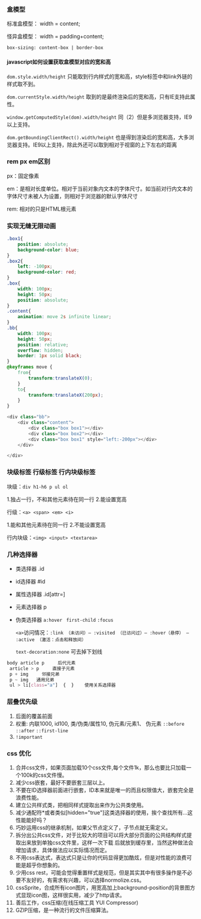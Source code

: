 ### 盒模型
标准盒模型： width = content;

怪异盒模型： width = padding+content;

`box-sizing: content-box | border-box`

#### javascript如何设置获取盒模型对应的宽和高
`dom.style.width/height` 只能取到行内样式的宽和高，style标签中和link外链的样式取不到。

`dom.currentStyle.width/height` 取到的是最终渲染后的宽和高，只有IE支持此属性。

`window.getComputedStyle(dom).width/height` 同（2）但是多浏览器支持，IE9以上支持。

`dom.getBoundingClientRect().width/height` 也是得到渲染后的宽和高，大多浏览器支持。IE9以上支持，除此外还可以取到相对于视窗的上下左右的距离


### rem px em区别
px：固定像素

em：是相对长度单位。相对于当前对象内文本的字体尺寸。如当前对行内文本的字体尺寸未被人为设置，则相对于浏览器的默认字体尺寸

rem: 相对的只是HTML根元素


### 实现无缝无限动画

```css
.box1{
    position: absolute;
    background-color: blue;
}
.box2{
    left: -100px;
    background-color: red;
}
.box{
    width: 100px;
    height: 50px;
    position: absolute;
}
.content{
    animation: move 2s infinite linear;
}
.bb{
    width: 100px;
    height: 50px;
    position: relative;
    overflow: hidden;
    border: 1px solid black; 
}
@keyframes move {
    from{
        transform:translateX(0);
    }
    to{
        transform:translateX(200px);
    }
}
```
```javascript
<div class="bb">
    <div class="content">
        <div class="box box1"></div>
        <div class="box box2"></div>
        <div class="box box1" style="left:-200px"></div>
    </div>

</div>
```

### 块级标签 行级标签 行内块级标签

块级：`div h1-h6 p ul ol `

1.独占一行，不和其他元素待在同一行
2.能设置宽高

行级：`<a> <span> <em> <i>`

1.能和其他元素待在同一行
2.不能设置宽高

行内块级：`<img> <input> <textarea>`


### 几种选择器
- 类选择器 .id
- id选择器 #id
- 属性选择器 .id[attr=]
- 元素选择器 p
- 伪类选择器
  `a:hover ` `first-child` `:focus`
  
  `<a>`访问情况：`:link （未访问）— :visited （已访问过）— :hover（悬停） — :active （激活：点击和释放间）`

    `text-decoration:none` 可去掉下划线
```css
body article p     后代元素
 article > p     直接子元素
 p + img     邻接兄弟
 p ~ img   通用兄弟
 ul > li[class="a"]  {  }    使用关系选择器
```
### 层叠优先级
1. 后面的覆盖前面
2. 权重: 内联1000, id100, 类/伪类/属性10, 伪元素/元素1、
   伪元素 `::before` `::after` `::first-line`
3. `!important`
 
### css 优化
1. 合并css文件，如果页面加载10个css文件,每个文件1k，那么也要比只加载一个100k的css文件慢。
2. 减少css嵌套，最好不要嵌套三层以上。
3. 不要在ID选择器前面进行嵌套，ID本来就是唯一的而且权限值大，嵌套完全是浪费性能。
4. 建立公共样式类，把相同样式提取出来作为公共类使用。
5. 减少通配符*或者类似[hidden="true"]这类选择器的使用，挨个查找所有...这性能能好吗？
6. 巧妙运用css的继承机制，如果父节点定义了，子节点就无需定义。
7. 拆分出公共css文件，对于比较大的项目可以将大部分页面的公共结构样式提取出来放到单独css文件里，这样一次下载 后就放到缓存里，当然这种做法会增加请求，具体做法应以实际情况而定。
8. 不用css表达式，表达式只是让你的代码显得更加酷炫，但是对性能的浪费可能是超乎你想象的。
9. 少用css rest，可能会觉得重置样式是规范，但是其实其中有很多操作是不必要不友好的，有需求有兴趣，可以选择normolize.css。
10. cssSprite，合成所有icon图片，用宽高加上background-position的背景图方式显现icon图，这样很实用，减少了http请求。
11. 善后工作，css压缩(在线压缩工具 YUI Compressor)
12. GZIP压缩，是一种流行的文件压缩算法。
